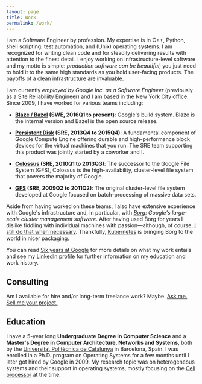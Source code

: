 ```yaml
---
layout: page
title: Work
permalink: /work/
---
```


I am a Software Engineer by profession.  My expertise is in C++, Python, shell
scripting, test automation, and (Unix) operating systems.  I am recognized for
writing clean code and for steadily delivering results with attention to the
finest detail.  I enjoy working on infrastructure-level software and my motto is
simple: *production software can be beautiful*; you just need to hold it to the
same high standards as you hold user-facing products.  The payoffs of a clean
infrastructure are invaluable.

I am currently *employed by Google Inc. as a Software Engineer* (previously as
a Site Reliabiliity Engineer) and I am based in the New York City office.
Since 2009, I have worked for various teams including:

* **[Blaze / Bazel](http://bazel.io/) (SWE, 2016Q1 to present)**: Google's build
  system.  Blaze is the internal version and Bazel is the open source release.

* **[Persistent Disk](https://cloud.google.com/compute/docs/disks/persistent-disks)
  (SRE, 2013Q4 to 2015Q4)**: A fundamental component of
  Google Compute Engine offering durable and high-performance block
  devices for the virtual machines that you run.  The SRE team
  supporting this product was jointly started by a coworker and I.

* **[Colossus](http://static.googleusercontent.com/external_content/untrusted_dlcp/research.google.reverse-proxy.org/en/us/university/relations/facultysummit2010/storage_architecture_and_challenges.pdf)
  (SRE, 2010Q1 to 2013Q3)**: The successor to the Google File System
  (GFS), Colossus is the high-availability, cluster-level file system
  that powers the majority of Google.

* **[GFS](http://research.google.com/archive/gfs.html)
  (SRE, 2009Q2 to 2011Q2)**: The original cluster-level file system
  developed at Google focused on batch-processing of massive data
  sets.

Aside from having worked on these teams, I also have extensive experience with
Google's infrastructure and, in particular, with
*[Borg](http://research.google.com/pubs/pub43438.html): Google's large-scale
cluster management software*.  After having used Borg for years I dislike
fiddling with individual machines with passion&mdash;although, of course, [I
still do that when
necessary](http://julipedia.meroh.net/2013/12/introducing-freebsd-test-suite.html).
Thankfully, [Kubernetes](http://kubernetes.io/) is bringing Borg to the world in
nicer packaging.

You can read [Six years at
Google](https://medium.com/@jmmv/six-years-at-google-8b06563fab08) for more
details on what my work entails and see my [LinkedIn
profile](https://www.linkedin.com/in/juliomerino) for further information on my
education and work history.

## Consulting

Am I available for hire and/or long-term freelance work?  Maybe.  [Ask me.  Sell
me your project.](/about)

## Education

I have a 5-year long **Undergraduate Degree in Computer Science** and a
**Master's Degree in Computer Architecture, Networks and Systems**, both by the
[Universitat Polit&egrave;cnica de Catalunya](http://www.upc.edu/) in Barcelona,
Spain.  I was enrolled in a Ph.D. program on Operating Systems for a few months
until I later got hired by Google in 2009.  My research topic was on
heterogeneous systems and their support in operating systems, mostly focusing on
the [Cell processor](https://en.wikipedia.org/wiki/Cell_(microprocessor)) at the
time.
